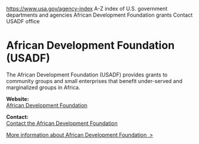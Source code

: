 

https://www.usa.gov/agency-index
A-Z index of U.S. government departments and agencies
African Development Foundation grants
Contact USADF office

# African Development Foundation (USADF)

The African Development Foundation (USADF) provides grants to community groups and small enterprises that benefit under-served and marginalized groups in Africa.

**Website:**  
[African Development Foundation](https://www.usadf.gov/)

**Contact:**  
[Contact the African Development Foundation](https://www.usadf.gov/contact-us)

[More information about African Development Foundation  >](https://www.usa.gov/agencies/african-development-foundation)
